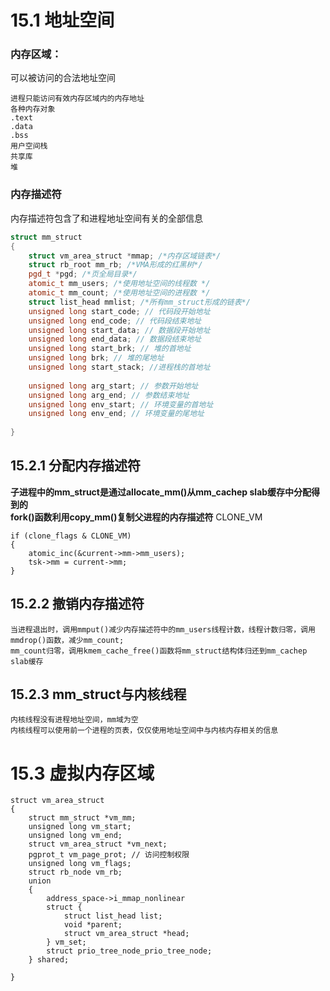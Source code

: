 # 15.1 地址空间
### 内存区域：
可以被访问的合法地址空间
```
进程只能访问有效内存区域内的内存地址
各种内存对象
.text
.data
.bss
用户空间栈
共享库
堆
```

### 内存描述符
内存描述符包含了和进程地址空间有关的全部信息
```c++
struct mm_struct
{
    struct vm_area_struct *mmap; /*内存区域链表*/
    struct rb_root mm_rb; /*VMA形成的红黑树*/
    pgd_t *pgd; /*页全局目录*/
    atomic_t mm_users; /*使用地址空间的线程数 */
    atomic_t mm_count; /*使用地址空间的进程数 */
    struct list_head mmlist; /*所有mm_struct形成的链表*/
    unsigned long start_code; // 代码段开始地址
    unsigned long end_code; // 代码段结束地址
    unsigned long start_data; // 数据段开始地址
    unsigned long end_data; // 数据段结束地址
    unsigned long start_brk; // 堆的首地址
    unsigned long brk; // 堆的尾地址
    unsigned long start_stack; //进程栈的首地址
    
    unsigned long arg_start; // 参数开始地址
    unsigned long arg_end; // 参数结束地址
    unsigned long env_start; // 环境变量的首地址
    unsigned long env_end; // 环境变量的尾地址
    
}
```

## 15.2.1 分配内存描述符
**子进程中的mm_struct是通过allocate_mm()从mm_cachep slab缓存中分配得到的**
<br>
**fork()函数利用copy_mm()复制父进程的内存描述符**
CLONE_VM
```
if (clone_flags & CLONE_VM)
{
    atomic_inc(&current->mm->mm_users);
    tsk->mm = current->mm;
}
```

## 15.2.2 撤销内存描述符
```
当进程退出时，调用mmput()减少内存描述符中的mm_users线程计数，线程计数归零，调用mmdrop()函数，减少mm_count;
mm_count归零，调用kmem_cache_free()函数将mm_struct结构体归还到mm_cachep slab缓存
```

## 15.2.3 mm_struct与内核线程
```
内核线程没有进程地址空间，mm域为空
内核线程可以使用前一个进程的页表，仅仅使用地址空间中与内核内存相关的信息
```

# 15.3 虚拟内存区域
```
struct vm_area_struct
{
    struct mm_struct *vm_mm;
    unsigned long vm_start;
    unsigned long vm_end;
    struct vm_area_struct *vm_next; 
    pgprot_t vm_page_prot; // 访问控制权限
    unsigned long vm_flags;
    struct rb_node vm_rb;
    union 
    {
        address_space->i_mmap_nonlinear
        struct {
            struct list_head list;
            void *parent;
            struct vm_area_struct *head;
        } vm_set;
        struct prio_tree_node_prio_tree_node;
    } shared;
    
}
```
